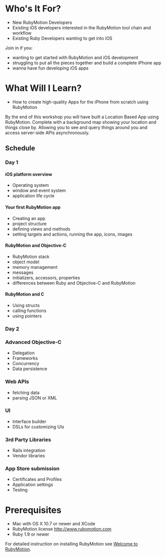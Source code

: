 # Who's It For?

* New RubyMotion Developers
* Existing iOS developers interested in the RubyMotion tool chain and workflow
* Existing Ruby Developers wanting to get into iOS

Join in if you:

* wanting to get started with RubyMotion and iOS development
* struggling to put all the pieces together and build a complete iPhone app
* wanna have fun developing iOS apps

# What Will I Learn?

* How to create high-quality Apps for the iPhone from scratch using RubyMotion

By the end of this workshop you will have built a Location Based App using RubyMotion. Complete with a background map showing your location and things close by. Allowing you to see and query things around you and  access server-side APIs asynchronously.

## Schedule

### Day 1

#### iOS platform overview

* Operating system
* window and event system
* application life cycle

#### Your first RubyMotion app

* Creating an app
* project structure
* defining views and methods
* setting targets and actions, running the app, icons, images

#### RubyMotion and Objective-C

* RubyMotion stack
* object model
* memory management
* messages
* initializers, accessors, properties
* differences between Ruby and Objective-C and RubyMotion

#### RubyMotion and C

* Using structs
* calling functions
* using pointers

### Day 2

### Advanced Objective-C

* Delegation
* Frameworks
* Concurrency
* Data persistence

### Web APIs

* fetching data
* parsing JSON or XML

### UI

* Interface builder
* DSLs for customizing UIs

### 3rd Party Libraries

* Rails integration
* Vendor libraries

### App Store submission

* Certificates and Profiles
* Application settings
* Testing


# Prerequisites

* Mac with OS X 10.7 or newer and XCode
* RubyMotion license http://www.rubymotion.com
* Ruby 1.9 or newer

For detailed instruction on installing RubyMotion see [Welcome to RubyMotion](http://www.rubymotion.com/developer-center/guides/getting-started/).
